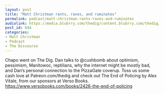 ```yaml
---
layout: post
title: "Matt Christman rants, raves, and ruminates"
permalink: podcast/matt-christman-rants-raves-and-ruminates
audiolink: https://media.blubrry.com/thedig/content.blubrry.com/thedig/The_Dig_-_EP_56_-_Christman.mp3
post_id: 644
categories: 
- Matt Christman
- Podcast
- The Discourse
---
```


Chapo went on The Dig. Dan talks to @cushbomb about optimism, pessimism, Manitowoc, reptilians, why the internet might be mostly bad, and Dan’s personal connection to the PizzaGate coverup. Toss us some cash love at Patreon.com/thedig and check out The End of Policing by Alex Vitale, from our sponsors at Verso Books. https://www.versobooks.com/books/2426-the-end-of-policing